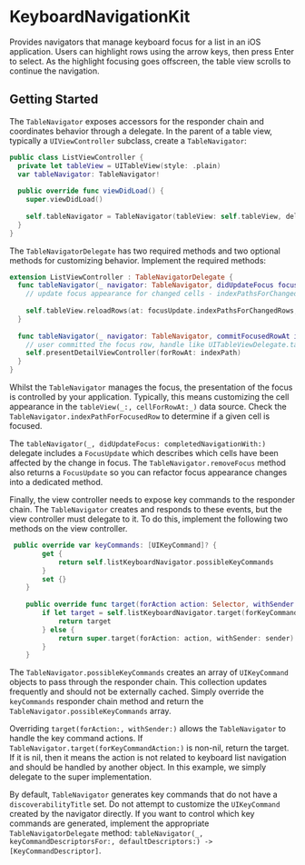 # KeyboardNavigationKit
Provides navigators that manage keyboard focus for a list in an iOS application. Users can highlight rows using the arrow keys, then press Enter to select. As the highlight focusing goes offscreen, the table view scrolls to continue the navigation.

## Getting Started

The `TableNavigator` exposes accessors for the responder chain and coordinates behavior through a delegate. In the parent of a table view, typically a `UIViewController` subclass, create a `TableNavigator`:

```swift
public class ListViewController {
  private let tableView = UITableView(style: .plain)
  var tableNavigator: TableNavigator!
   
  public override func viewDidLoad() {
    super.viewDidLoad()
    
    self.tableNavigator = TableNavigator(tableView: self.tableView, delegate: self)
  }
}
```

The `TableNavigatorDelegate` has two required methods and two optional methods for customizing behavior. Implement the required methods:

```swift
extension ListViewController : TableNavigatorDelegate {
  func tableNavigator(_ navigator: TableNavigator, didUpdateFocus focusUpdate: TableNavigator.FocusUpdate, completedNavigationWith context: TableNavigator.NavigationCompletionContext) {
    // update focus appearance for changed cells - indexPathsForChangedRows contains indexPaths corresponding to the newly-focused row and the previously-focused row
    
    self.tableView.reloadRows(at: focusUpdate.indexPathsForChangedRows, animated: false)
  }
      
  func tableNavigator(_ navigator: TableNavigator, commitFocusedRowAt indexPath: IndexPath) {
    // user committed the focus row, handle like UITableViewDelegate.tableView(_:, didSelectRowAt:)
    self.presentDetailViewController(forRowAt: indexPath)
  }
}
```

Whilst the `TableNavigator` manages the focus, the presentation of the focus is controlled by your application. Typically, this means customizing the cell appearance in the `tableView(_:, cellForRowAt:_)` data source. Check the `TableNavigator.indexPathForFocusedRow` to determine if a given cell is focused. 

The `tableNavigator(_, didUpdateFocus: completedNavigationWith:)` delegate includes a `FocusUpdate` which describes which cells have been affected by the change in focus. The `TableNavigator.removeFocus` method also returns a `FocusUpdate` so you can refactor focus appearance changes into a dedicated method. 

Finally, the view controller needs to expose key commands to the responder chain. The `TableNavigator` creates and responds to these events, but the view controller must delegate to it. To do this, implement the following two methods on the view controller.

```swift
 public override var keyCommands: [UIKeyCommand]? {
        get {
            return self.listKeyboardNavigator.possibleKeyCommands
        }
        set {}
    }
    
    public override func target(forAction action: Selector, withSender sender: Any?) -> Any? {
        if let target = self.listKeyboardNavigator.target(forKeyCommandAction: action) {
            return target
        } else {
            return super.target(forAction: action, withSender: sender)
        }
    }
```

The `TableNavigator.possibleKeyCommands` creates an array of `UIKeyCommand` objects to pass through the responder chain. This collection updates frequently and should not be externally cached. Simply override the `keyCommands` responder chain method and return the `TableNavigator.possibleKeyCommands` array.

Overriding `target(forAction:, withSender:)` allows the `TableNavigator` to handle the key command actions. If `TableNavigator.target(forKeyCommandAction:)` is non-nil, return the target. If it is nil, then it means the action is not related to keyboard list navigation and should be handled by another object. In this example, we simply delegate to the super implementation.

By default, `TableNavigator` generates key commands that do not have a `discoverabilityTitle` set. Do not attempt to customize the `UIKeyCommand` created by the navigator directly. If you want to control which key commands are generated, implement the appropriate `TableNavigatorDelegate` method: `tableNavigator(_, keyCommandDescriptorsFor:, defaultDescriptors:) -> [KeyCommandDescriptor]`.
